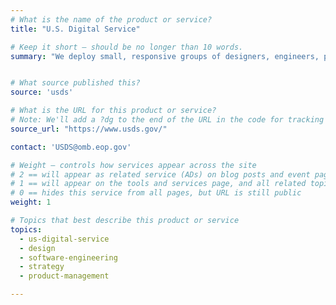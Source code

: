 ```yaml
---
# What is the name of the product or service?
title: "U.S. Digital Service"

# Keep it short — should be no longer than 10 words.
summary: "We deploy small, responsive groups of designers, engineers, product managers, and bureaucracy specialists to work with and empower civil servants."


# What source published this?
source: 'usds'

# What is the URL for this product or service?
# Note: We'll add a ?dg to the end of the URL in the code for tracking purposes
source_url: "https://www.usds.gov/"

contact: 'USDS@omb.eop.gov'

# Weight — controls how services appear across the site
# 2 == will appear as related service (ADs) on blog posts and event pages
# 1 == will appear on the tools and services page, and all related topic pages
# 0 == hides this service from all pages, but URL is still public
weight: 1

# Topics that best describe this product or service
topics:
  - us-digital-service
  - design
  - software-engineering
  - strategy
  - product-management

---
```

